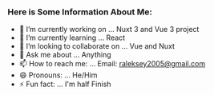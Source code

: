 ### Here is Some Information About Me: 

- 🔭 I’m currently working on ... Nuxt 3 and Vue 3 project
- 🌱 I’m currently learning ... React
- 👯 I’m looking to collaborate on ... Vue and Nuxt
- 💬 Ask me about ... Anything
- 📫 How to reach me: ... Email: raleksey2005@gmail.com
- 😄 Pronouns: ... He/Him
- ⚡ Fun fact: ... I'm half Finish

